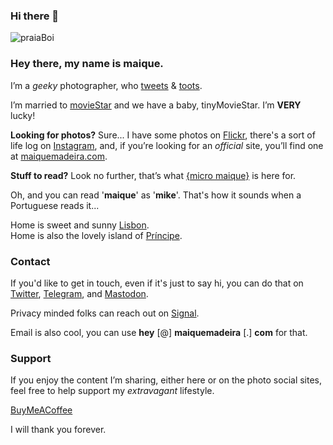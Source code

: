 ### Hi there 👋

![praiaBoi](https://micro.maiquemadeira.com/uploads/2021/b483ab3da7.jpg)

### Hey there, my name is maique.

I’m a _geeky_ photographer, who [tweets](https://twitter.com/maique) & [toots](https://mastodon.social/@maique). 

I’m married to [movieStar](https://www.instagram.com/explore/tags/mybrideisamodel/) and we have a baby, tinyMovieStar. I’m **VERY** lucky!

**Looking for photos?** Sure...
I have some photos on [Flickr](https://flickr.com/photos/maique/), there's a sort of life log on [Instagram](https://instagram.com/maique), and, if you’re looking for an _official_ site, you’ll find one at [maiquemadeira.com](https://maiquemadeira.com/).

**Stuff to read?** Look no further, that’s what [{micro maique}](https://micro.maiquemadeira.com/) is here for. 

Oh, and you can read '**maique**' as '**mike**'. That's how it sounds when a Portuguese reads it... 

Home is sweet and sunny [Lisbon](https://maiquemadeira.com/touristintown).  
Home is also the lovely island of [Príncipe](https://maiquemadeira.com/principepeople). 

### Contact

If you'd like to get in touch, even if it's just to say hi, you can do that on [Twitter](https://twitter.com/maique), [Telegram](https://t.me/maique), and [Mastodon](https://mastodon.social/@maique). 

Privacy minded folks can reach out on [Signal](https://signal.group/#CjQKIFENz47b2dxIvBl0v2GkDkRWoxwOb-uPMi2qeV4SCEZ1EhA0HwkExYUQx4m65egQUpng). 

Email is also cool, you can use **hey** [@] **maiquemadeira** [.] **com** for that.

### Support

If you enjoy the content I’m sharing, either here or on the photo social sites, feel free to help support my _extravagant_ lifestyle. 

[BuyMeACoffee](https://www.buymeacoffee.com/maique)

I will thank you forever.
